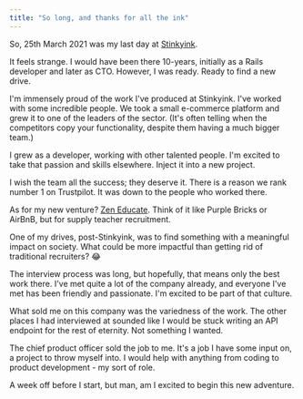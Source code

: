 ```yaml
---
title: "So long, and thanks for all the ink"
--- 
```


So, 25th March 2021 was my last day at
[Stinkyink](https://www.stinkyinkshop.co.uk/).

It feels strange. I would have been there 10-years, initially as a Rails developer and
later as CTO. However, I was ready. Ready to find a new drive.

I'm immensely proud of the work I've produced at Stinkyink. I've worked with
some incredible people. We took a small e-commerce platform and grew it to one
of the leaders of the sector. (It's often telling when the competitors copy your
functionality, despite them having a much bigger team.)

I grew as a developer, working with other talented people. I'm excited to take
that passion and skills elsewhere. Inject it into a new project.

I wish the team all the success; they deserve it. There is a reason we rank
number 1 on Trustpilot. It was down to the people who worked there.

As for my new venture? [Zen Educate](https://www.zeneducate.com/). Think of it
like Purple Bricks or AirBnB, but for supply teacher recruitment. 

One of my drives, post-Stinkyink, was to find something with a meaningful impact
on society. What could be more impactful than getting rid of traditional
recruiters? 😂

The interview process was long, but hopefully, that means only the best work
there. I've met quite a lot of the company already, and everyone I've met has
been friendly and passionate. I'm excited to be part of that culture.

What sold me on this company was the variedness of the work. The other places I had interviewed at sounded like I would be stuck writing an API endpoint for
the rest of eternity. Not something I wanted.

The chief product officer sold the job to me. It's a job I have some input on, a
project to throw myself into. I would help with anything from coding to product
development - my sort of role.

A week off before I start, but man, am I excited to begin this new adventure.